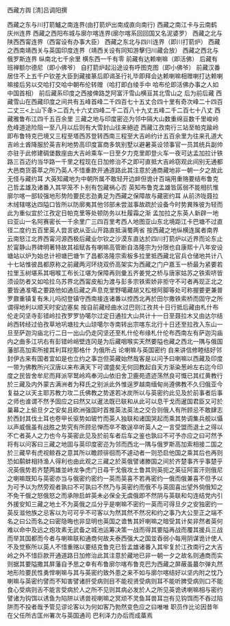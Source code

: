 西藏方舆  [清]吕调阳撰
    
西藏之东与川打箭鱸之南连界(由打箭炉出南成直向南行)
西藏之南江卡与云南鹤庆州连界
西藏之西阳布城与廓尔喀连界(廓尔喀系回回国又名泥婆罗）
西藏之北与陕西西甯连界（西甯设有办事大臣）
西藏之东北与四川连界（即川打箭炉）
西藏之西南靖西关与英国印度连界（靖西关设有同知游擊归川藏会放）
西藏之西北与俄罗斯连界
纵南北七千余里
横东西一千有零
前藏有达赖喇嘛（即活佛）
后藏有班禅额尔德尼（即小佛爷）
自打箭炉起沿途设有呼图克图（即小佛爷）
前藏汉番居住不上五千户钦差大臣到藏接篆后即谒圣行礼毕即拜会达赖喇嘛相赠喇打达赖喇嘛接后另以交哈打交哈中朝布伦转赠（哈打即白绫手中  哈布伦即活佛办事之人如中国首相）
前后藏系印度之西接俾路芝阿富汗雪山横亘其北雪山之
后为前后藏
西藏雪山在西藏印度之间共有五峰首峰二千四百七十五丈合四十里有奇次峰二十四百二丈三<上山下夅>二百九十六丈四峰二千二百八十九丈五峰二千二百七十八丈
西藏雅鲁布江四千五百余里
三藏之地与印度密迩为邻中隔大山数重绵亘数千里峻岭危峰道途险阻一至八月以后则有大雪封山往来絕迹
西藏江孜南行三站至帕克踰岭即布鲁特克巴境又三程至塔西苏登转西南三程至大吉岭约计五百余里为往来孔道大吉岭土酋降服於英吉利地势高印度富商多筑别墅以避暑英设领事官一员其统兵副帅亦驻于此修建碉堡数座由大吉岭乘车一日至夕力克里即登火车一夜可达孟加拉计铁路三百迈约当华路一千里之程现在日加修治不之即可直抵大吉岭窃观此间别无通都大邑商货荟萃之所乃英人不惜重款开通道路此其注意於通商藏地非一朝一夕之故此无怪与藏约耳
大英知藏地为中朝所属不敢轻开边衅但诡计百端用重赂要结布鲁克己哲孟雄及诸番入其罕笼不卜别有包藏祸心否
英知布鲁克孟雄皆孱弱不能相抗惟廓尔喀一部较强地形势险要民志劲勇足为西藏之保障故与藏密约耳
从前济咙聂拉木绒辖喀达四隘口皆所以防廓夷其他邻部未尝滋事故疏於设备今时势異殊彼为轻而此为重似宜於江孜定日帕克里等处顿防务以杜履霜之渐
孟加拉之东英人新辟一地曰亚山一名阿赛密长一千余里广三四百里考西人地图亚山东北境距江卡巴塘不过直径二度约五百里英人尝言欲从亚山开路直抵滇蜀两省
按西藏之地纵横连属者南界云南怒江北界西甯河源西极后藏业尔钦之沙漠东直达於四川打箭炉以近界而论东止於甯静山界碑明著特故其祖赋各有喇嘛高管断自洛隆宗为分限也自康熙十八年安设塘站以炉为始总计袒塘巴塘乍了昌都洛隆宗索板多拉里抵西藏北官兵仓储地共计八十七站惟彼昌都原称之前藏两河环绕双侨高架实为西藏之门户嘉玉一桥最为紧要若拉里玉树堪系其咽喉工布长江堪为保障再则彙五齐姜党之桥与唐家姑苏之铁索哜皆须设防者又如哈拉乌苏界北西甯皮船为渡与彭多宗铁索娇非拒守不可者再现正北之要皆通准噶之要路他如通后藏之声息克里野噶藏胡又松根阿脚等处可称握要更兼普罗鼐重镇复有朱儿吗彻登镇守西南接连诸番以控西北再於田尔撒铁索桥而固守之所谓得地利以顺天时安边塞矣
按自前藏经曲水过巴则江孜共十日行抵后藏由札什布伦走冈坚寺彭错岭拉孜罗罗协噶尔过定日通拉大山共计十一日至聂拉木又由达尔结岭西转经过伯孜草地巩塘拉大山琼噶尔寺南转出宗喀东北行十日还至拉孜入东山一旦至萨迦沟庙北行二日一出山仍走冈坚还至札什伦布缘札什伦布西南左有萨迦沟庙内之曲多江巩右有彭错岭峭壁连冈是为后藏咽喉实天然要隘也藏之西北一隅与俄国藩部高加索所接其利耳挖那格什
  为俄所占
    论喇嘛与英国密约
自来讲信修睦结好邻封伊古来有国者宜如是也立约之事岂但英藏始然哉客是以问予曰喇嘛以西藏及印度一带为佛教所兴汉唐以来布满天下可谓盛矣无何回教起自天方渐染葱岭左右迄今印度之民皆舍牟尼而拜派罕鹫岭鸡奉河山依旧舍卫鹿苑遗迹荡然良可慨已其红黄教行於三藏及内外蒙古满洲者为释氏之别派此外惟逞罗越南缅甸尚遵佛教不久归俄亚今复益之以天主耶苏教力攻二氏佛教之势遂若冰炭所以与英密约此见及於前事者后事之师也谁谓不然予固应之曰然又以暹法既已联和从此可以息干戈而暹国君臣又可於巢幕之上偷旦夕之安矣且欧洲强国时首推英法英法之交合则俄人有所顾忌不敢肆志於西封其伐土耳也卷甲长驱势如玻竹而英人独联和诸国哭起而乘其势调集兵舰以懾以声威俄虽有战胜之势究有所顾忌惮而卒不敢逞卒听英人之一言受盟而退土之得以不亡者英人之力也今与英密此见及於前车者后车之鉴也孰曰不可予亦应之曰可然予将有以问客曰三藏之地固与英印度密迩为邻而西北一隅与俄罗斯高加索相接二国之於三藏早有虎视鲸吞之意其所以瞻顾徘徊而不遽动者一则恐启他国之乘其后也再则恐如鹬蚌相持渔人得利也由此观之三藏之於英俄譬诸滕国之间於齐楚事齐乎事楚乎况英俄势若齐楚两雄並峙龙争虎门日尋干戈俄攻土鲁其则英扼之英征阿富汗则俄尼之喇嘛既知与英密亦当与俄密约密约一英而英喜不若再密约一俄而俄兼喜不但予以为可予以为然旁观者孰曰不可孰曰不然乃与英密约而俄不与英固喜出望外倘俄知之不免干俄之怒俄怒之而承隙启衅英未必保全无虞俄即不然阴与英联和勾连结党内引外援安知三藏之地土不为英俄之瓜分乎是喇嘛不密约一英而可得旦夕之安独密约一英反滋他族之忌客以为可可乎不可客以为然其然不然况和约之事乃大公至正之端不名之曰公而名之曰密隐晦也非显明也英国之谵售其奸喇嘛之暗受其计矣非然者英何难以命中及远之炮攻素无武备之城池运筹决策一战而得其要隘再战而覆其援兵三战而举其国都而今者与喇嘛联和通商何故夫泰西强大之国並吞弱小每用阴谋诡计使人不及觉察所以英人不惜重赂以要结克鲁克已哲孟雄诸番入其牢复於江孜南行之大吉岭之外不惜巨款开通道路日加修治此其注意於藏地已非一朝一夕之故名则通商而实则据其要隘撒其屏藩自予思之幸有布鲁廓尔喀布鲁克巴为西藏之屏蔽虽蕞尔弹丸然地形险要民性勇悍喇嘛与其与英密约致外患之来不如与廓尔喀结好以坚内附之忱乃喇嘛与英密约譬而不知害譬诸肝受病则目不能视贤受病则耳不能听脾受病则口不能食心受病则舌不能言受病於人之所不见则其病必发於人之所见英诡诱喇嘛相与密约譬诸为钩饵以诱鱼为陷阱以诱兽视喇嘛之冥顽不灵鱼耳兽耳岂有见钩饵而不吞过陷阱而不投者哉予管见谬论客以为何如客乃勃然变色应之曰唯唯
  职员作比论因昔年在父任所古匡州署次与英国通司
  巴利泽力办后而成藁焉

